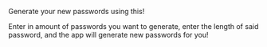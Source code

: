 Generate your new passwords using this!

Enter in amount of passwords you want to generate, enter the length of said password, and the app will generate new passwords for you!
